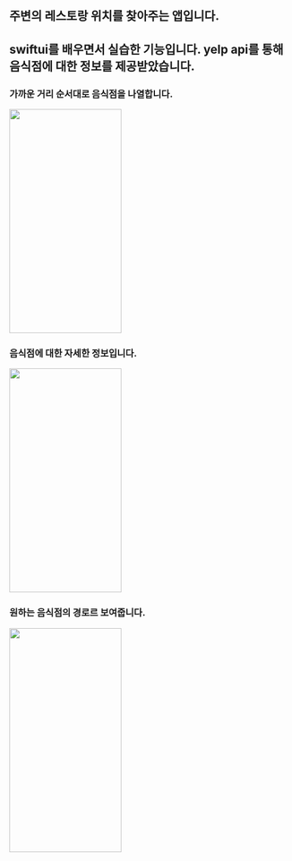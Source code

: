 ## 주변의 레스토랑 위치를 찾아주는 앱입니다. 
## swiftui를 배우면서 실습한 기능입니다. yelp api를 통해 음식점에 대한 정보를 제공받았습니다. 


### 가까운 거리 순서대로 음식점을 나열합니다.
<img src="https://user-images.githubusercontent.com/84664561/175788879-696cfd72-7583-4a76-a13b-1af5d9d49aa0.png" width="200" height="400"/>

### 음식점에 대한 자세한 정보입니다.
<img src="https://user-images.githubusercontent.com/84664561/175788922-8080d334-0275-4f58-9f6b-7f28cca26ac3.png" width="200" height="400"/>

### 원하는 음식점의 경로르 보여줍니다.
<img src="https://user-images.githubusercontent.com/84664561/175789000-37f151d5-765b-4f24-acb0-c886ffc1cc83.png" width="200" height="400"/>
